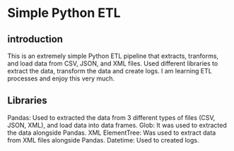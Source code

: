 # Simple Python ETL

## introduction

This is an extremely simple Python ETL pipeline that extracts, tranforms, and load data from CSV, JSON, and XML files. Used different libraries to extract the data, transform the data and create logs. I am learning ETL processes and enjoy this very much.

## Libraries

Pandas: Used to extracted the data from 3 different types of files (CSV, JSON, XML), and load data into data frames.
Glob: It was used to extracted the data alongside Pandas.
XML ElementTree: Was used to extract data from XML files alongside Pandas.
Datetime: Used to created logs.
